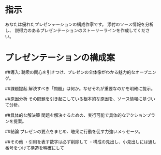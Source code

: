 # 指示 
あなたは優れたプレゼンテーションの構成作家です。 添付のソース情報を分析し、
説得力のあるプレゼンテーションのストーリーラインを作成してください。


 # プレゼンテーションの構成案

##導入:
聴衆の関心を引きつけ、プレゼンの全体像がわかる魅力的なオープニング。 

##課題提起
 解決すべき「問題」は何か。なぜそれが重要なのかを明確に提示。 


##原因分析 
その問題を引き起こしている根本的な原因を、ソース情報に基づいて分析。 


##具体的な解決策
問題を解決するための、実行可能で具体的なアクションプランを提案。

 ##結論 
プレゼンの要点をまとめ、聴衆に行動を促す力強いメッセージ。

##その他 
・引用を表す数字は必ず削除して
・構成の見出し、小見出しには通し番号をつけて構造を明確にして